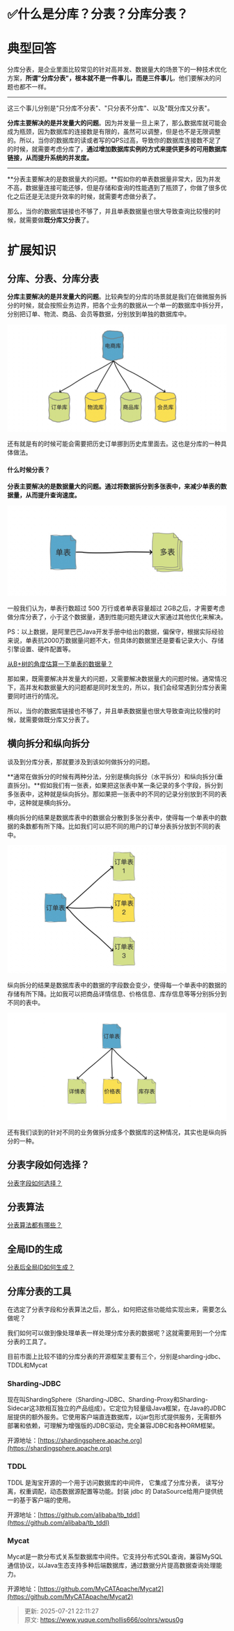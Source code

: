 # ✅什么是分库？分表？分库分表？

# 典型回答


分库分表，是企业里面比较常见的针对高并发、数据量大的场景下的一种技术优化方案，**所谓"分库分表"，根本就不是一件事儿，而是三件事儿**，他们要解决的问题也都不一样。

****

这三个事儿分别是"只分库不分表"、"只分表不分库"、以及"既分库又分表"。



**分库主要解决的是并发量大的问题**。因为并发量一旦上来了，那么数据库就可能会成为瓶颈，因为数据库的连接数是有限的，虽然可以调整，但是也不是无限调整的。所以，当你的数据库的读或者写的QPS过高，导致你的数据库连接数不足了的时候，就需要考虑分库了，**通过增加数据库实例的方式来提供更多的可用数据库链接，从而提升系统的并发度。**

****

**分表主要解决的是数据量大的问题。**假如你的单表数据量非常大，因为并发不高，数据量连接可能还够，但是存储和查询的性能遇到了瓶颈了，你做了很多优化之后还是无法提升效率的时候，就需要考虑做分表了。



那么，当你的数据库链接也不够了，并且单表数据量也很大导致查询比较慢的时候，就需要做**既分库又分表**了。



# 扩展知识


## 分库、分表、分库分表


**分库主要解决的是并发量大的问题**。比较典型的分库的场景就是我们在做微服务拆分的时候，就会按照业务边界，把各个业务的数据从一个单一的数据库中拆分开，分别把订单、物流、商品、会员等数据，分别放到单独的数据库中。



![16532099518312.jpg](./img/awW-Ia-PslG2GUh0/1753364939280-e4379174-5a37-423e-b08c-b4621d539dcd-697389.jpeg)



还有就是有的时候可能会需要把历史订单挪到历史库里面去。这也是分库的一种具体做法。



#### 什么时候分表？


**分表主要解决的是数据量大的问题。通过将数据拆分到多张表中，来减少单表的数据量，从而提升查询速度。**



![16532100651671.jpg](./img/awW-Ia-PslG2GUh0/1753364939250-1f713491-4d4f-4448-9c0a-61d33f4eaea6-963037.jpeg)



一般我们认为，单表行数超过 500 万行或者单表容量超过 2GB之后，才需要考虑做分库分表了，小于这个数据量，遇到性能问题先建议大家通过其他优化来解决。



PS：以上数据，是阿里巴巴Java开发手册中给出的数据，偏保守，根据实际经验来说，单表抗2000万数据量问题不大，但具体的数据里还是要看记录大小、存储引擎设置、硬件配置等。



[从B+树的角度估算一下单表的数据量？](https://www.yuque.com/hollis666/oolnrs/ovg68pfik2vo2eh8)



那如果，既需要解决并发量大的问题，又需要解决数据量大的问题时候。通常情况下，高并发和数据量大的问题都是同时发生的，所以，我们会经常遇到分库分表需要同时进行的情况。



所以，当你的数据库链接也不够了，并且单表数据量也很大导致查询比较慢的时候，就需要做既分库又分表了。



## 横向拆分和纵向拆分


谈及到分库分表，那就要涉及到该如何做拆分的问题。



**通常在做拆分的时候有两种分法，分别是横向拆分（水平拆分）和纵向拆分(垂直拆分)。**假如我们有一张表，如果把这张表中某一条记录的多个字段，拆分到多张表中，这种就是纵向拆分。那如果把一张表中的不同的记录分别放到不同的表中，这种就是横向拆分。



横向拆分的结果是数据库表中的数据会分散到多张分表中，使得每一个单表中的数据的条数都有所下降。比如我们可以把不同的用户的订单分表拆分放到不同的表中。



![16532102470769.jpg](./img/awW-Ia-PslG2GUh0/1753364939305-3ec2e304-a338-4e6f-85fc-be233d8ac41c-101263.jpeg)



纵向拆分的结果是数据库表中的数据的字段数会变少，使得每一个单表中的数据的存储有所下降。比如我可以把商品详情信息、价格信息、库存信息等等分别拆分到不同的表中。



![16532101898570.jpg](./img/awW-Ia-PslG2GUh0/1753364939292-378864be-8351-4924-a7cc-8f0bda4abf6d-399404.jpeg)



还有我们谈到的针对不同的业务做拆分成多个数据库的这种情况，其实也是纵向拆分的一种。



## 分表字段如何选择？


[分表字段如何选择？](https://www.yuque.com/hollis666/oolnrs/mec4ust5rpfob78r)



## 分表算法


[分表算法都有哪些？](https://www.yuque.com/hollis666/oolnrs/anpg4kfcb8p7egag)



## 全局ID的生成


[分表后全局ID如何生成？](https://www.yuque.com/hollis666/oolnrs/glyv4twwk6bfs6dr)



## 分库分表的工具


在选定了分表字段和分表算法之后，那么，如何把这些功能给实现出来，需要怎么做呢？



我们如何可以做到像处理单表一样处理分库分表的数据呢？这就需要用到一个分库分表的工具了。



目前市面上比较不错的分库分表的开源框架主要有三个，分别是sharding-jdbc、TDDL和Mycat



### Sharding-JDBC


现在叫ShardingSphere（Sharding-JDBC、Sharding-Proxy和Sharding-Sidecar这3款相互独立的产品组成）。它定位为轻量级Java框架，在Java的JDBC层提供的额外服务。它使用客户端直连数据库，以jar包形式提供服务，无需额外部署和依赖，可理解为增强版的JDBC驱动，完全兼容JDBC和各种ORM框架。



开源地址：[https://shardingsphere.apache.org](https://shardingsphere.apache.org)



### TDDL


TDDL 是淘宝开源的一个用于访问数据库的中间件， 它集成了分库分表， 读写分离，权重调配，动态数据源配置等功能。封装 jdbc 的 DataSource给用户提供统一的基于客户端的使用。



开源地址：[https://github.com/alibaba/tb_tddl](https://github.com/alibaba/tb_tddl)



### Mycat


Mycat是一款分布式关系型数据库中间件。它支持分布式SQL查询，兼容MySQL通信协议，以Java生态支持多种后端数据库，通过数据分片提高数据查询处理能力。



开源地址：[https://github.com/MyCATApache/Mycat2](https://github.com/MyCATApache/Mycat2)



> 更新: 2025-07-21 22:11:27  
> 原文: <https://www.yuque.com/hollis666/oolnrs/wpus0g>